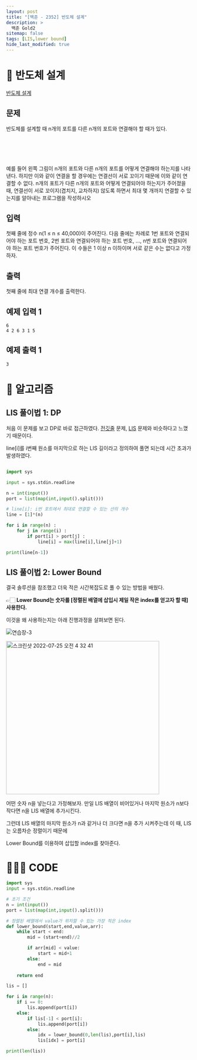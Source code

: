 ```yaml
---
layout: post
title: "[백준 - 2352] 반도체 설계"
description: >
  백준 Gold2
sitemap: false
tags: [LIS,lower bound]
hide_last_modified: true
---
```


# 📱 반도체 설계

[반도체 설계](https://www.acmicpc.net/problem/2352)

## 문제

반도체를 설계할 때 n개의 포트를 다른 n개의 포트와 연결해야 할 때가 있다.

<p align="center">
<img style="margin:50px 0 10px 0" src="https://www.acmicpc.net/JudgeOnline/upload/201103/chip.png" alt/>
</p> 

예를 들어 왼쪽 그림이 n개의 포트와 다른 n개의 포트를 어떻게 연결해야 하는지를 나타낸다. 하지만 이와 같이 연결을 할 경우에는 연결선이 서로 꼬이기 때문에 이와 같이 연결할 수 없다. n개의 포트가 다른 n개의 포트와 어떻게 연결되어야 하는지가 주어졌을 때, 연결선이 서로 꼬이지(겹치지, 교차하지) 않도록 하면서 최대 몇 개까지 연결할 수 있는지를 알아내는 프로그램을 작성하시오

## 입력

첫째 줄에 정수 n(1 ≤ n ≤ 40,000)이 주어진다. 다음 줄에는 차례로 1번 포트와 연결되어야 하는 포트 번호, 2번 포트와 연결되어야 하는 포트 번호, …, n번 포트와 연결되어야 하는 포트 번호가 주어진다. 이 수들은 1 이상 n 이하이며 서로 같은 수는 없다고 가정하자.

## 출력

첫째 줄에 최대 연결 개수를 출력한다.

## 예제 입력 1 

```
6
4 2 6 3 1 5
```

## 예제 출력 1 

```
3
```

# 📖 알고리즘

## LIS 풀이법 1: DP

처음 이 문제를 보고 DP로 바로 접근하였다. 
[전깃줄](https://www.acmicpc.net/problem/2565) 문제, [LIS](https://www.acmicpc.net/problem/11053) 문제와 비슷하다고 느꼈기 때문이다.

line[i]를 i번째 원소를 마지막으로 하는 LIS 길이라고 정의하여 풀면 되는데 시간 초과가 발생하였다.

```python

import sys

input = sys.stdin.readline

n = int(input())
port = list(map(int,input().split()))

# line[i]: i번 포트에서 최대로 연결할 수 있는 선의 개수
line = [1]*(n)

for i in range(n) :
    for j in range(i) :
        if port[i] > port[j] :
            line[i] = max(line[i],line[j]+1)

print(line[n-1])
```

## LIS 풀이법 2: Lower Bound

결국 솔루션을 참조했고 더욱 적은 시간복잡도로 풀 수 있는 방법을 배웠다. 

👉🏻 **Lower Bound는 숫자를 [정렬된 배열에 삽입시 제일 작은 index를 얻고자 할 때] 사용한다.**

이것을 왜 사용하는지는 아래 진행과정을 살펴보면 된다.

![연습장-3](https://user-images.githubusercontent.com/88064555/180662832-c3937269-5221-479a-9921-1aefc6ce4f61.jpg)

<img width="416" alt="스크린샷 2022-07-25 오전 4 32 41" src="https://user-images.githubusercontent.com/88064555/180662933-bfe98550-b9e9-4e5d-b2ed-de1792bab999.png">

어떤 숫자 n을 넣는다고 가정해보자. 만일 LIS 배열이 비어있거나 마지막 원소가 n보다 작다면 n을 LIS 배열에 추가시킨다.

그런데 LIS 배열의 마지막 원소가 n과 같거나 더 크다면 n을 추가 시켜주는데 이 때, LIS는 오름차순 정렬이기 때문에

Lower Bound를 이용하여 삽입할 index를 찾아준다.

# 👨🏻‍💻 CODE

```python
import sys
input = sys.stdin.readline

# 초기 조건
n = int(input())
port = list(map(int,input().split()))

# 정렬된 배열에서 value가 위치할 수 있는 가장 작은 index
def lower_bound(start,end,value,arr):
    while start < end:
        mid = (start+end)//2

        if arr[mid] < value:
            start = mid+1
        else:
            end = mid
    
    return end

lis = []

for i in range(n):
    if i == 0:
        lis.append(port[i])
    else:
        if lis[-1] < port[i]:
            lis.append(port[i])
        else:
            idx = lower_bound(0,len(lis),port[i],lis)
            lis[idx] = port[i]

print(len(lis))
```
